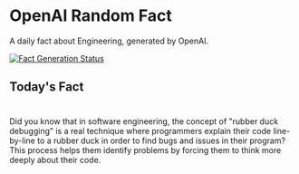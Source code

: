 
# OpenAI Random Fact
A daily fact about Engineering, generated by OpenAI.

[![Fact Generation Status](https://github.com/MarioVidoni/openai-daily-fact/actions/workflows/main.yml/badge.svg)](https://github.com/MarioVidoni/openai-daily-fact/actions/workflows/main.yml)

## Today's Fact
# 
Did you know that in software engineering, the concept of "rubber duck debugging" is a real technique where programmers explain their code line-by-line to a rubber duck in order to find bugs and issues in their program? This process helps them identify problems by forcing them to think more deeply about their code.